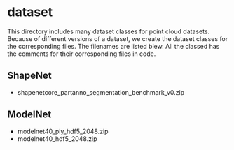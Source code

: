 # dataset

This directory includes many dataset classes for point cloud datasets. Because of different versions of a dataset, we create the dataset classes for the corresponding files. The filenames are listed blew. All the classed has the comments for their corresponding files in code.

## ShapeNet

* shapenetcore_partanno_segmentation_benchmark_v0.zip

## ModelNet

* modelnet40_ply_hdf5_2048.zip
* modelnet40_hdf5_2048.zip
